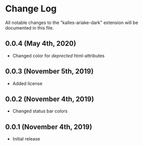 # Change Log

All notable changes to the "kalles-ariake-dark" extension will be documented in this file.

## 0.0.4 (May 4th, 2020)
* Changed color for *deprected* html-attributes

## 0.0.3 (November 5th, 2019)
* Added license

## 0.0.2 (November 4th, 2019)
* Changed status bar colors

## 0.0.1 (November 4th, 2019)
* Initial release
